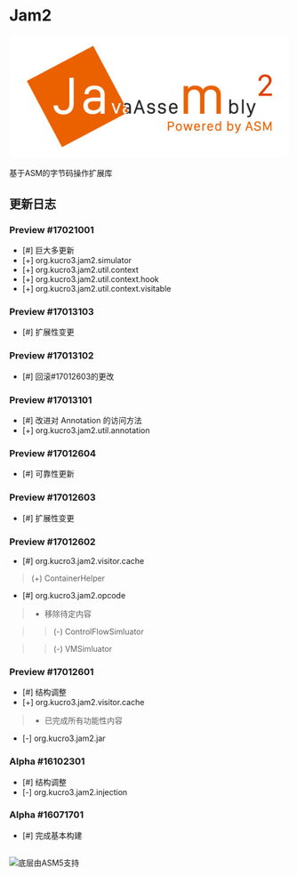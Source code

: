 # Jam2

![Jam2](https://github.com/kucro3/Resources/blob/master/Jam2-LOGO.jpg)

基于ASM的字节码操作扩展库 
 
## 更新日志 

### Preview #17021001
* [#] 巨大多更新
* [+] org.kucro3.jam2.simulator
* [+] org.kucro3.jam2.util.context
* [+] org.kucro3.jam2.util.context.hook
* [+] org.kucro3.jam2.util.context.visitable

### Preview #17013103
* [#] 扩展性变更

### Preview #17013102
* [#] 回滚#17012603的更改

### Preview #17013101
* [#] 改进对 Annotation 的访问方法
* [+] org.kucro3.jam2.util.annotation

### Preview #17012604
* [#] 可靠性更新

### Preview #17012603
* [#] 扩展性变更
 
### Preview #17012602
* [#] org.kucro3.jam2.visitor.cache
 > (+) ContainerHelper
 
* [#] org.kucro3.jam2.opcode

 > + 移除待定内容 
 
 >> (-) ControlFlowSimluator
 
 >> (-) VMSimluator
 
### Preview #17012601 
* [#] 结构调整
* [+] org.kucro3.jam2.visitor.cache
 
 > + 已完成所有功能性内容
 
* [-] org.kucro3.jam2.jar
 
### Alpha #16102301
* [#] 结构调整 
* [-] org.kucro3.jam2.injection

### Alpha #16071701
* [#] 完成基本构建

## 
![底层由ASM5支持](http://asm.ow2.org/images/poweredbyasm.gif)

